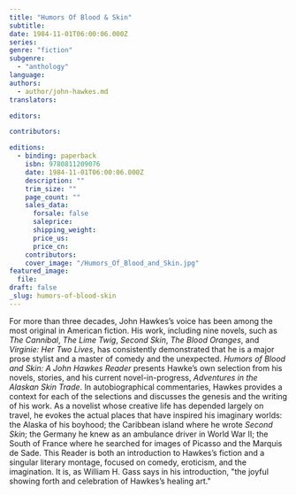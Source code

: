 ```yaml
---
title: "Humors Of Blood & Skin"
subtitle:
date: 1984-11-01T06:00:06.000Z
series:
genre: "fiction"
subgenre:
  - "anthology"
language:
authors:
  - author/john-hawkes.md
translators:

editors:

contributors:

editions:
  - binding: paperback
    isbn: 9780811209076
    date: 1984-11-01T06:00:06.000Z
    description: ""
    trim_size: ""
    page_count: ""
    sales_data:
      forsale: false
      saleprice:
      shipping_weight:
      price_us:
      price_cn:
    contributors:
    cover_image: "/Humors_Of_Blood_and_Skin.jpg"
featured_image:
  file:
draft: false
_slug: humors-of-blood-skin
---
```


For more than three decades, John Hawkes’s voice has been among the most original in American fiction. His work, including nine novels, such as _The Cannibal_, _The Lime Twig_, _Second Skin_, _The Blood Oranges_, and _Virginie: Her Two Lives_, has consistently demonstrated that he is a major prose stylist and a master of comedy and the unexpected. _Humors of Blood and Skin: A John Hawkes Reader_ presents Hawke’s own selection from his novels, stories, and his current novel-in-progress, _Adventures in the Alaskan Skin Trade_. In autobiographical commentaries, Hawkes provides a context for each of the selections and discusses the genesis and the writing of his work. As a novelist whose creative life has depended largely on travel, he evokes the actual places that have inspired his imaginary worlds: the Alaska of his boyhood; the Caribbean island where he wrote _Second Skin_; the Germany he knew as an ambulance driver in World War II; the South of France where he searched for images of Picasso and the Marquis de Sade. This Reader is both an introduction to Hawkes’s fiction and a singular literary montage, focused on comedy, eroticism, and the imagination. It is, as William H. Gass says in his introduction, "the joyful showing forth and celebration of Hawkes’s healing art."

